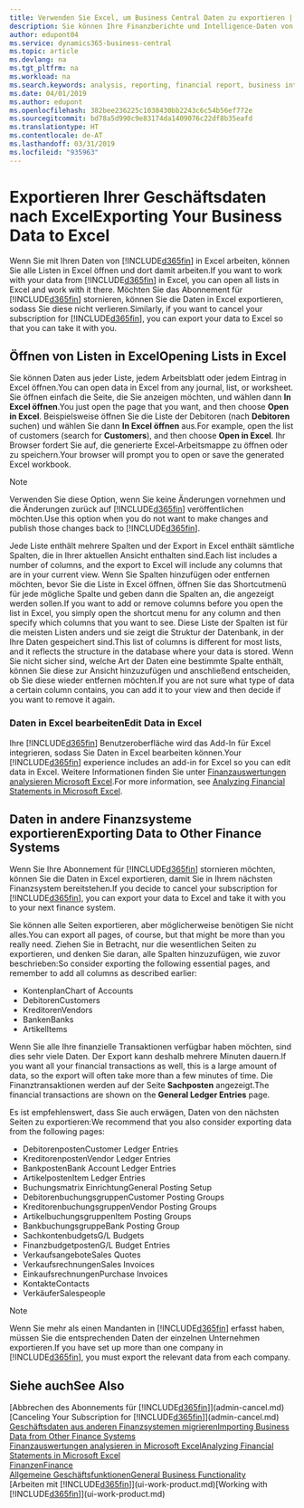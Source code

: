 ```yaml
---
title: Verwenden Sie Excel, um Business Central Daten zu exportieren | Microsoft Docs
description: Sie können Ihre Finanzberichte und Intelligence-Daten von Business Central in Excel exportieren, oder Ihre Financials Daten in Excel öffnen.
author: edupont04
ms.service: dynamics365-business-central
ms.topic: article
ms.devlang: na
ms.tgt_pltfrm: na
ms.workload: na
ms.search.keywords: analysis, reporting, financial report, business intelligence, BI, Excel
ms.date: 04/01/2019
ms.author: edupont
ms.openlocfilehash: 382bee236225c1038430bb2243c6c54b56ef772e
ms.sourcegitcommit: bd78a5d990c9e83174da1409076c22df8b35eafd
ms.translationtype: HT
ms.contentlocale: de-AT
ms.lasthandoff: 03/31/2019
ms.locfileid: "935963"
---
```

# <a name="exporting-your-business-data-to-excel"></a><span data-ttu-id="38b99-103">Exportieren Ihrer Geschäftsdaten nach Excel</span><span class="sxs-lookup"><span data-stu-id="38b99-103">Exporting Your Business Data to Excel</span></span>
<span data-ttu-id="38b99-104">Wenn Sie mit Ihren Daten von [!INCLUDE[d365fin](includes/d365fin_md.md)] in Excel arbeiten, können Sie alle Listen in Excel öffnen und dort damit arbeiten.</span><span class="sxs-lookup"><span data-stu-id="38b99-104">If you want to work with your data from [!INCLUDE[d365fin](includes/d365fin_md.md)] in Excel, you can open all lists in Excel and work with it there.</span></span> <span data-ttu-id="38b99-105">Möchten Sie das Abonnement für [!INCLUDE[d365fin](includes/d365fin_md.md)] stornieren, können Sie die Daten in Excel exportieren, sodass Sie diese nicht verlieren.</span><span class="sxs-lookup"><span data-stu-id="38b99-105">Similarly, if you want to cancel your subscription for [!INCLUDE[d365fin](includes/d365fin_md.md)], you can export your data to Excel so that you can take it with you.</span></span>

## <a name="opening-lists-in-excel"></a><span data-ttu-id="38b99-106">Öffnen von Listen in Excel</span><span class="sxs-lookup"><span data-stu-id="38b99-106">Opening Lists in Excel</span></span>
<span data-ttu-id="38b99-107">Sie können Daten aus jeder Liste, jedem Arbeitsblatt oder jedem Eintrag in Excel öffnen.</span><span class="sxs-lookup"><span data-stu-id="38b99-107">You can open data in Excel from any journal, list, or worksheet.</span></span> <span data-ttu-id="38b99-108">Sie öffnen einfach die Seite, die Sie anzeigen möchten, und wählen dann **In Excel öffnen**.</span><span class="sxs-lookup"><span data-stu-id="38b99-108">You just open the page that you want, and then choose **Open in Excel**.</span></span> <span data-ttu-id="38b99-109">Beispielsweise öffnen Sie die Liste der Debitoren (nach **Debitoren** suchen) und wählen Sie dann **In Excel öffnen** aus.</span><span class="sxs-lookup"><span data-stu-id="38b99-109">For example, open the list of customers (search for **Customers**), and then choose **Open in Excel**.</span></span> <span data-ttu-id="38b99-110">Ihr Browser fordert Sie auf, die generierte Excel-Arbeitsmappe zu öffnen oder zu speichern.</span><span class="sxs-lookup"><span data-stu-id="38b99-110">Your browser will prompt you to open or save the generated Excel workbook.</span></span>  

> [!NOTE]
> <span data-ttu-id="38b99-111">Verwenden Sie diese Option, wenn Sie keine Änderungen vornehmen und die Änderungen zurück auf [!INCLUDE[d365fin](includes/d365fin_md.md)] veröffentlichen möchten.</span><span class="sxs-lookup"><span data-stu-id="38b99-111">Use this option when you do not want to make changes and publish those changes back to [!INCLUDE[d365fin](includes/d365fin_md.md)].</span></span>  

<span data-ttu-id="38b99-112">Jede Liste enthält mehrere Spalten und der Export in Excel enthält sämtliche Spalten, die in Ihrer aktuellen Ansicht enthalten sind.</span><span class="sxs-lookup"><span data-stu-id="38b99-112">Each list includes a number of columns, and the export to Excel will include any columns that are in your current view.</span></span> <span data-ttu-id="38b99-113">Wenn Sie Spalten hinzufügen oder entfernen möchten, bevor Sie die Liste in Excel öffnen, öffnen Sie das Shortcutmenü für jede mögliche Spalte und geben dann die Spalten an, die angezeigt werden sollen.</span><span class="sxs-lookup"><span data-stu-id="38b99-113">If you want to add or remove columns before you open the list in Excel, you simply open the shortcut menu for any column and then specify which columns that you want to see.</span></span> <span data-ttu-id="38b99-114">Diese Liste der Spalten ist für die meisten Listen anders und sie zeigt die Struktur der Datenbank, in der Ihre Daten gespeichert sind.</span><span class="sxs-lookup"><span data-stu-id="38b99-114">This list of columns is different for most lists, and it reflects the structure in the database where your data is stored.</span></span> <span data-ttu-id="38b99-115">Wenn Sie nicht sicher sind, welche Art der Daten eine bestimmte Spalte enthält, können Sie diese zur Ansicht hinzuzufügen und anschließend entscheiden, ob Sie diese wieder entfernen möchten.</span><span class="sxs-lookup"><span data-stu-id="38b99-115">If you are not sure what type of data a certain column contains, you can add it to your view and then decide if you want to remove it again.</span></span>  

### <a name="edit-data-in-excel"></a><span data-ttu-id="38b99-116">Daten in Excel bearbeiten</span><span class="sxs-lookup"><span data-stu-id="38b99-116">Edit Data in Excel</span></span>
<span data-ttu-id="38b99-117">Ihre [!INCLUDE[d365fin](includes/d365fin_md.md)] Benutzeroberfläche wird das Add-In für Excel integrieren, sodass Sie Daten in Excel bearbeiten können.</span><span class="sxs-lookup"><span data-stu-id="38b99-117">Your [!INCLUDE[d365fin](includes/d365fin_md.md)] experience includes an add-in for Excel so you can edit data in Excel.</span></span> <span data-ttu-id="38b99-118">Weitere Informationen finden Sie unter [Finanzauswertungen analysieren Microsoft Excel](finance-analyze-excel.md).</span><span class="sxs-lookup"><span data-stu-id="38b99-118">For more information, see [Analyzing Financial Statements in Microsoft Excel](finance-analyze-excel.md).</span></span>  

## <a name="exporting-data-to-other-finance-systems"></a><span data-ttu-id="38b99-119">Daten in andere Finanzsysteme exportieren</span><span class="sxs-lookup"><span data-stu-id="38b99-119">Exporting Data to Other Finance Systems</span></span>
<span data-ttu-id="38b99-120">Wenn Sie Ihre Abonnement für [!INCLUDE[d365fin](includes/d365fin_md.md)] stornieren möchten, können Sie die Daten in Excel exportieren, damit Sie in Ihrem nächsten Finanzsystem bereitstehen.</span><span class="sxs-lookup"><span data-stu-id="38b99-120">If you decide to cancel your subscription for [!INCLUDE[d365fin](includes/d365fin_md.md)], you can export your data to Excel and take it with you to your next finance system.</span></span>  

<span data-ttu-id="38b99-121">Sie können alle Seiten exportieren, aber möglicherweise benötigen Sie nicht alles.</span><span class="sxs-lookup"><span data-stu-id="38b99-121">You can export all pages, of course, but that might be more than you really need.</span></span> <span data-ttu-id="38b99-122">Ziehen Sie in Betracht, nur die wesentlichen Seiten zu exportieren, und denken Sie daran, alle Spalten hinzuzufügen, wie zuvor beschrieben:</span><span class="sxs-lookup"><span data-stu-id="38b99-122">So consider exporting the following essential pages, and remember to add all columns as described earlier:</span></span>  

* <span data-ttu-id="38b99-123">Kontenplan</span><span class="sxs-lookup"><span data-stu-id="38b99-123">Chart of Accounts</span></span>  
* <span data-ttu-id="38b99-124">Debitoren</span><span class="sxs-lookup"><span data-stu-id="38b99-124">Customers</span></span>  
* <span data-ttu-id="38b99-125">Kreditoren</span><span class="sxs-lookup"><span data-stu-id="38b99-125">Vendors</span></span>  
* <span data-ttu-id="38b99-126">Banken</span><span class="sxs-lookup"><span data-stu-id="38b99-126">Banks</span></span>  
* <span data-ttu-id="38b99-127">Artikel</span><span class="sxs-lookup"><span data-stu-id="38b99-127">Items</span></span>  

<span data-ttu-id="38b99-128">Wenn Sie alle Ihre finanzielle Transaktionen verfügbar haben möchten, sind dies sehr viele Daten. Der Export kann deshalb  mehrere Minuten dauern.</span><span class="sxs-lookup"><span data-stu-id="38b99-128">If you want all your financial transactions as well, this is a large amount of data, so the export will often take more than a few minutes of time.</span></span> <span data-ttu-id="38b99-129">Die Finanztransaktionen werden auf der Seite **Sachposten** angezeigt.</span><span class="sxs-lookup"><span data-stu-id="38b99-129">The financial transactions are shown on the **General Ledger Entries** page.</span></span>  

<span data-ttu-id="38b99-130">Es ist empfehlenswert, dass Sie auch erwägen, Daten von den nächsten Seiten zu exportieren:</span><span class="sxs-lookup"><span data-stu-id="38b99-130">We recommend that you also consider exporting data from the following pages:</span></span>  

* <span data-ttu-id="38b99-131">Debitorenposten</span><span class="sxs-lookup"><span data-stu-id="38b99-131">Customer Ledger Entries</span></span>  
* <span data-ttu-id="38b99-132">Kreditorenposten</span><span class="sxs-lookup"><span data-stu-id="38b99-132">Vendor Ledger Entries</span></span>  
* <span data-ttu-id="38b99-133">Bankposten</span><span class="sxs-lookup"><span data-stu-id="38b99-133">Bank Account Ledger Entries</span></span>  
* <span data-ttu-id="38b99-134">Artikelposten</span><span class="sxs-lookup"><span data-stu-id="38b99-134">Item Ledger Entries</span></span>  
* <span data-ttu-id="38b99-135">Buchungsmatrix Einrichtung</span><span class="sxs-lookup"><span data-stu-id="38b99-135">General Posting Setup</span></span>  
* <span data-ttu-id="38b99-136">Debitorenbuchungsgruppen</span><span class="sxs-lookup"><span data-stu-id="38b99-136">Customer Posting Groups</span></span>  
* <span data-ttu-id="38b99-137">Kreditorenbuchungsgruppen</span><span class="sxs-lookup"><span data-stu-id="38b99-137">Vendor Posting Groups</span></span>  
* <span data-ttu-id="38b99-138">Artikelbuchungsgruppen</span><span class="sxs-lookup"><span data-stu-id="38b99-138">Item Posting Groups</span></span>  
* <span data-ttu-id="38b99-139">Bankbuchungsgruppe</span><span class="sxs-lookup"><span data-stu-id="38b99-139">Bank Posting Group</span></span>  
* <span data-ttu-id="38b99-140">Sachkontenbudgets</span><span class="sxs-lookup"><span data-stu-id="38b99-140">G/L Budgets</span></span>  
* <span data-ttu-id="38b99-141">Finanzbudgetposten</span><span class="sxs-lookup"><span data-stu-id="38b99-141">G/L Budget Entries</span></span>  
* <span data-ttu-id="38b99-142">Verkaufsangebote</span><span class="sxs-lookup"><span data-stu-id="38b99-142">Sales Quotes</span></span>  
* <span data-ttu-id="38b99-143">Verkaufsrechnungen</span><span class="sxs-lookup"><span data-stu-id="38b99-143">Sales Invoices</span></span>  
* <span data-ttu-id="38b99-144">Einkaufsrechnungen</span><span class="sxs-lookup"><span data-stu-id="38b99-144">Purchase Invoices</span></span>  
* <span data-ttu-id="38b99-145">Kontakte</span><span class="sxs-lookup"><span data-stu-id="38b99-145">Contacts</span></span>  
* <span data-ttu-id="38b99-146">Verkäufer</span><span class="sxs-lookup"><span data-stu-id="38b99-146">Salespeople</span></span>  

> [!NOTE]  
>   <span data-ttu-id="38b99-147">Wenn Sie mehr als einen Mandanten in [!INCLUDE[d365fin](includes/d365fin_md.md)] erfasst haben, müssen Sie die entsprechenden Daten der einzelnen Unternehmen exportieren.</span><span class="sxs-lookup"><span data-stu-id="38b99-147">If you have set up more than one company in [!INCLUDE[d365fin](includes/d365fin_md.md)], you must export the relevant data from each company.</span></span>

## <a name="see-also"></a><span data-ttu-id="38b99-148">Siehe auch</span><span class="sxs-lookup"><span data-stu-id="38b99-148">See Also</span></span>
<span data-ttu-id="38b99-149">[Abbrechen des Abonnements für [!INCLUDE[d365fin](includes/d365fin_md.md)]](admin-cancel.md)</span><span class="sxs-lookup"><span data-stu-id="38b99-149">[Canceling Your Subscription for [!INCLUDE[d365fin](includes/d365fin_md.md)]](admin-cancel.md)</span></span>  
[<span data-ttu-id="38b99-150">Geschäftsdaten aus anderen Finanzsystemen migrieren</span><span class="sxs-lookup"><span data-stu-id="38b99-150">Importing Business Data from Other Finance Systems</span></span>](across-import-data-configuration-packages.md)  
[<span data-ttu-id="38b99-151">Finanzauswertungen analysieren in Microsoft Excel</span><span class="sxs-lookup"><span data-stu-id="38b99-151">Analyzing Financial Statements in Microsoft Excel</span></span>](finance-analyze-excel.md)  
[<span data-ttu-id="38b99-152">Finanzen</span><span class="sxs-lookup"><span data-stu-id="38b99-152">Finance</span></span>](finance.md)  
[<span data-ttu-id="38b99-153">Allgemeine Geschäftsfunktionen</span><span class="sxs-lookup"><span data-stu-id="38b99-153">General Business Functionality</span></span>](ui-across-business-areas.md)  
<span data-ttu-id="38b99-154">[Arbeiten mit [!INCLUDE[d365fin](includes/d365fin_md.md)]](ui-work-product.md)</span><span class="sxs-lookup"><span data-stu-id="38b99-154">[Working with [!INCLUDE[d365fin](includes/d365fin_md.md)]](ui-work-product.md)</span></span>  
